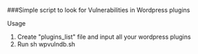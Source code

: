 
###Simple script to look for Vulnerabilities in Wordpress plugins

Usage

1. Create "plugins_list" file and input all your wordpress plugins
2. Run sh wpvulndb.sh
